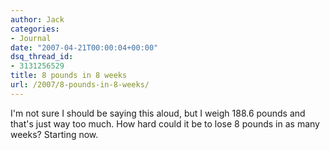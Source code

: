 ```yaml
---
author: Jack
categories:
- Journal
date: "2007-04-21T00:00:04+00:00"
dsq_thread_id:
- 3131256529
title: 8 pounds in 8 weeks
url: /2007/8-pounds-in-8-weeks/
---
```


I'm not sure I should be saying this aloud, but I weigh 188.6 pounds and that's just way too much. How hard could it be to lose 8 pounds in as many weeks? Starting now.